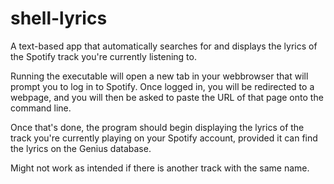 # shell-lyrics
A text-based app that automatically searches for and displays the lyrics of the Spotify track you're currently listening to.

Running the executable will open a new tab in your webbrowser that will prompt you to log in to Spotify. Once logged in, you
will be redirected to a webpage, and you will then be asked to paste the URL of that page onto the command line.

Once that's done, the program should begin displaying the lyrics of the track you're currently playing on your Spotify account,
provided it can find the lyrics on the Genius database.

Might not work as intended if there is another track with the same name.


